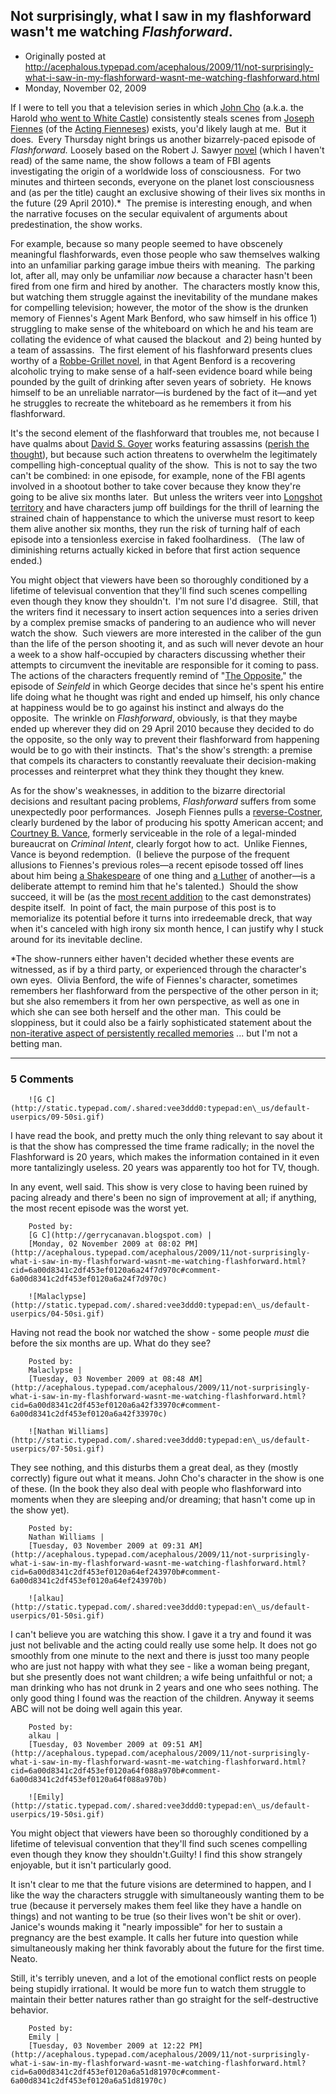 ## Not surprisingly, what I saw in my flashforward wasn't me watching <em>Flashforward</em>.

 * Originally posted at http://acephalous.typepad.com/acephalous/2009/11/not-surprisingly-what-i-saw-in-my-flashforward-wasnt-me-watching-flashforward.html
 * Monday, November 02, 2009



If I were to tell you that a television series in which [John Cho](http://www.imdb.com/name/nm0158626/) (a.k.a. the Harold [who went to White Castle](http://www.imdb.com/title/tt0366551/)) consistently steals scenes from [Joseph Fiennes](http://www.imdb.com/name/nm0001212/) (of the [Acting Fienneses](http://www.imdb.com/name/nm0000146/)) exists, you'd likely laugh at me.  But it does.  Every Thursday night brings us another bizarrely-paced episode of _Flashforward._ Loosely based on the Robert J. Sawyer [novel](http://www.amazon.com/exec/obidos/ASIN/076532413X/diesekoschmar-20) (which I haven't read) of the same name, the show follows a team of FBI agents investigating the origin of a worldwide loss of consciousness.  For two minutes and thirteen seconds, everyone on the planet lost consciousness and (as per the title) caught an exclusive showing of their lives six months in the future (29 April 2010).\*  The premise is interesting enough, and when the narrative focuses on the secular equivalent of arguments about predestination, the show works.  

For example, because so many people seemed to have obscenely meaningful flashforwards, even those people who saw themselves walking into an unfamiliar parking garage imbue theirs with meaning.  The parking lot, after all, may only be unfamiliar _now_ because a character hasn't been fired from one firm and hired by another.  The characters mostly know this, but watching them struggle against the inevitability of the mundane makes for compelling television; however, the motor of the show is the drunken memory of Fiennes's Agent Mark Benford, who saw himself in his office 1) struggling to make sense of the whiteboard on which he and his team are collating the evidence of what caused the blackout  and 2) being hunted by a team of assassins.  The first element of his flashforward presents clues worthy of a [Robbe-Grillet novel](http://www.amazon.com/exec/obidos/ASIN/0802150861/diesekoschmar-20), in that Agent Benford is a recovering alcoholic trying to make sense of a half-seen evidence board while being pounded by the guilt of drinking after seven years of sobriety.  He knows himself to be an unreliable narrator—is burdened by the fact of it—and yet he struggles to recreate the whiteboard as he remembers it from his flashforward.  

It's the second element of the flashforward that troubles me, not because I have qualms about [David S. Goyer](http://www.imdb.com/name/nm0333060/) works featuring assassins ([perish the thought](http://www.amazon.com/exec/obidos/ASIN/B00005JNJV/diesekoschmar-20)), but because such action threatens to overwhelm the legitimately compelling high-conceptual quality of the show.  This is not to say the two can't be combined: in one episode, for example, none of the FBI agents involved in a shootout bother to take cover because they know they're going to be alive six months later.  But unless the writers veer into [Longshot territory](http://en.wikipedia.org/wiki/Longshot#Fictional\_character\_biography) and have characters jump off buildings for the thrill of learning the strained chain of happenstance to which the universe must resort to keep them alive another six months, they run the risk of turning half of each episode into a tensionless exercise in faked foolhardiness.   (The law of diminishing returns actually kicked in before that first action sequence ended.)

You might object that viewers have been so thoroughly conditioned by a lifetime of televisual convention that they'll find such scenes compelling even though they know they shouldn't.  I'm not sure I'd disagree.  Still, that the writers find it necessary to insert action sequences into a series driven by a complex premise smacks of pandering to an audience who will never watch the show.  Such viewers are more interested in the caliber of the gun than the life of the person shooting it, and as such will never devote an hour a week to a show half-occupied by characters discussing whether their attempts to circumvent the inevitable are responsible for it coming to pass.  The actions of the characters frequently remind of "[The Opposite](http://en.wikipedia.org/wiki/The\_Opposite)," the episode of _Seinfeld_ in which George decides that since he's spent his entire life doing what he thought was right and ended up himself, his only chance at happiness would be to go against his instinct and always do the opposite.  The wrinkle on _Flashforward_, obviously, is that they maybe ended up wherever they did on 29 April 2010 because they decided to do the opposite, so the only way to prevent their flashforward from happening would be to go with their instincts.  That's the show's strength: a premise that compels its characters to constantly reevaluate their decision-making processes and reinterpret what they think they thought they knew.

As for the show's weaknesses, in addition to the bizarre directorial decisions and resultant pacing problems, _Flashforward_ suffers from some unexpectedly poor performances.  Joseph Fiennes pulls a [reverse-Costner](http://www.imdb.com/title/tt0102798/), clearly burdened by the labor of producing his spotty American accent; and [Courtney B. Vance](http://www.imdb.com/name/nm0005524/), formerly serviceable in the role of a legal-minded bureaucrat on _Criminal Intent_, clearly forgot how to act.  Unlike Fiennes, Vance is beyond redemption.  (I believe the purpose of the frequent allusions to Fiennes's previous roles—a recent episode tossed off lines about him being [a Shakespeare](http://www.imdb.com/title/tt0138097/) of one thing and [a Luther](http://www.imdb.com/title/tt0309820/) of another—is a deliberate attempt to remind him that he's talented.)  Should the show succeed, it will be (as the [most recent addition](http://www.imdb.com/name/nm0597480/) to the cast demonstrates) despite itself.  In point of fact, the main purpose of this post is to memorialize its potential before it turns into irredeemable dreck, that way when it's canceled with high irony six month hence, I can justify why I stuck around for its inevitable decline.

\*The show-runners either haven't decided whether these events are witnessed, as if by a third party, or experienced through the character's own eyes.  Olivia Benford, the wife of Fiennes's character, sometimes remembers her flashforward from the perspective of the other person in it; but she also remembers it from her own perspective, as well as one in which she can see both herself and the other man.  This could be sloppiness, but it could also be a fairly sophisticated statement about the [non-iterative aspect of persistently recalled memories](http://acephalous.typepad.com/acephalous/2009/10/cognitive-confabulation.html) ... but I'm not a betting man.

		

* * *

### 5 Comments 

		

                
[]()

	

		![G C](http://static.typepad.com/.shared:vee3ddd0:typepad:en\_us/default-userpics/09-50si.gif)
	

	

		

I have read the book, and pretty much the only thing relevant to say about it is that the show has compressed the time frame radically; in the novel the Flashforward is 20 years, which makes the information contained in it even more tantalizingly useless. 20 years was apparently too hot for TV, though. 

In any event, well said. This show is very close to having been ruined by pacing already and there's been no sign of improvement at all; if anything, the most recent episode was the worst yet.

	

		Posted by:
		[G C](http://gerrycanavan.blogspot.com) |
		[Monday, 02 November 2009 at 08:02 PM](http://acephalous.typepad.com/acephalous/2009/11/not-surprisingly-what-i-saw-in-my-flashforward-wasnt-me-watching-flashforward.html?cid=6a00d8341c2df453ef0120a6a24f7d970c#comment-6a00d8341c2df453ef0120a6a24f7d970c)

[]()

	

		![Malaclypse](http://static.typepad.com/.shared:vee3ddd0:typepad:en\_us/default-userpics/04-50si.gif)
	

	

		

Having not read the book nor watched the show - some people _must_  die before the six months are up.  What do they see?

	

		Posted by:
		Malaclypse |
		[Tuesday, 03 November 2009 at 08:48 AM](http://acephalous.typepad.com/acephalous/2009/11/not-surprisingly-what-i-saw-in-my-flashforward-wasnt-me-watching-flashforward.html?cid=6a00d8341c2df453ef0120a6a42f33970c#comment-6a00d8341c2df453ef0120a6a42f33970c)

[]()

	

		![Nathan Williams](http://static.typepad.com/.shared:vee3ddd0:typepad:en\_us/default-userpics/07-50si.gif)
	

	

		

They see nothing, and this disturbs them a great deal, as they (mostly correctly) figure out what it means. John Cho's character in the show is one of these. (In the book they also deal with people who flashforward into moments when they are sleeping and/or dreaming; that hasn't come up in the show yet).

	

		Posted by:
		Nathan Williams |
		[Tuesday, 03 November 2009 at 09:31 AM](http://acephalous.typepad.com/acephalous/2009/11/not-surprisingly-what-i-saw-in-my-flashforward-wasnt-me-watching-flashforward.html?cid=6a00d8341c2df453ef0120a64ef243970b#comment-6a00d8341c2df453ef0120a64ef243970b)

[]()

	

		![alkau](http://static.typepad.com/.shared:vee3ddd0:typepad:en\_us/default-userpics/01-50si.gif)
	

	

		

I can't believe you are watching this show. I gave it a try and found it was just not belivable and the acting could really use some help.  It does not go smoothly from one minute to the next and there is jusst too many people who are just not happy with what they see - like a woman being pregant, but she presently does not want children; a wife being unfaithful or not; a man drinking who has not drunk in 2 years and one who sees nothing.  The only good thing I found was the reaction of the children.  Anyway it seems ABC will not be doing well again this year.

	

		Posted by:
		alkau |
		[Tuesday, 03 November 2009 at 09:51 AM](http://acephalous.typepad.com/acephalous/2009/11/not-surprisingly-what-i-saw-in-my-flashforward-wasnt-me-watching-flashforward.html?cid=6a00d8341c2df453ef0120a64f088a970b#comment-6a00d8341c2df453ef0120a64f088a970b)

[]()

	

		![Emily](http://static.typepad.com/.shared:vee3ddd0:typepad:en\_us/default-userpics/19-50si.gif)
	

	

		
You might object that viewers have been so thoroughly conditioned by a lifetime of televisual convention that they'll find such scenes compelling even though they know they shouldn't.Guilty!  I find this show strangely enjoyable, but it isn't particularly good.

It isn't clear to me that the future visions are determined to happen, and I like the way the characters struggle with simultaneously wanting them to be true (because it perversely makes them feel like they have a handle on things) and not wanting to be true (so their lives won't be shit or over).  Janice's wounds making it "nearly impossible" for her to sustain a pregnancy are the best example.  It calls her future into question while simultaneously making her think favorably about the future for the first time.  Neato.

Still, it's terribly uneven, and a lot of the emotional conflict rests on people being stupidly irrational.  It would be more fun to watch them struggle to maintain their better natures rather than go straight for the self-destructive behavior.

	

		Posted by:
		Emily |
		[Tuesday, 03 November 2009 at 12:22 PM](http://acephalous.typepad.com/acephalous/2009/11/not-surprisingly-what-i-saw-in-my-flashforward-wasnt-me-watching-flashforward.html?cid=6a00d8341c2df453ef0120a6a51d81970c#comment-6a00d8341c2df453ef0120a6a51d81970c)

		

        
